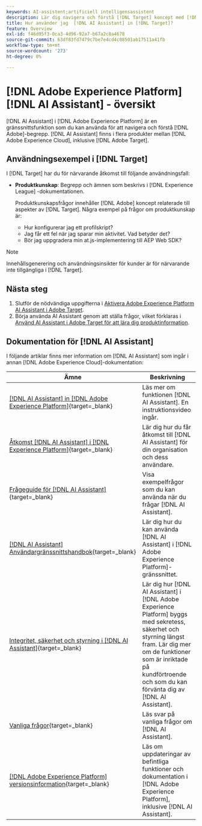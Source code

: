 ```yaml
---
keywords: AI-assistent;artificiell intelligensassistent
description: Lär dig navigera och förstå [!DNL Target] koncept med [!DNL AI Assistant].
title: Hur använder jag  [!DNL AI Assistant] in [!DNL Target]?
feature: Overview
exl-id: f46d95f3-0ca3-4d96-92a7-b67a2c8a4678
source-git-commit: 63df83fd7479c7be7e4cd4c08501ab17511a41fb
workflow-type: tm+mt
source-wordcount: '273'
ht-degree: 0%

---
```


# [!DNL Adobe Experience Platform] [!DNL AI Assistant] - översikt

[!DNL AI Assistant] i [!DNL Adobe Experience Platform] är en gränssnittsfunktion som du kan använda för att navigera och förstå [!DNL Adobe]-begrepp. [!DNL AI Assistant] finns i flera produkter mellan [!DNL Adobe Experience Cloud], inklusive [!DNL Adobe Target].

## Användningsexempel i [!DNL Target]

I [!DNL Target] har du för närvarande åtkomst till följande användningsfall:

* **Produktkunskap**: Begrepp och ämnen som beskrivs i [!DNL Experience League] -dokumentationen.

  Produktkunskapsfrågor innehåller [!DNL Adobe] koncept relaterade till aspekter av [!DNL Target]. Några exempel på frågor om produktkunskap är:

   * Hur konfigurerar jag ett profilskript?
   * Jag får ett fel när jag sparar min aktivitet. Vad betyder det?
   * Bör jag uppgradera min at.js-implementering till AEP Web SDK?

>[!NOTE]
>
>Innehållsgenerering och användningsinsikter för kunder är för närvarande inte tillgängliga i [!DNL Target].

## Nästa steg

1. Slutför de nödvändiga uppgifterna i [Aktivera Adobe Experience Platform AI Assistant i Adobe Target](/help/main/c-intro/enabling-ai-assistant.md).
1. Börja använda AI Assistant genom att ställa frågor, vilket förklaras i [Använd AI Assistant i Adobe Target för att lära dig produktinformation](/help/main/c-intro/ai-assistant-product-knowledge.md).

## Dokumentation för [!DNL AI Assistant]

I följande artiklar finns mer information om [!DNL AI Assistant] som ingår i annan [!DNL Adobe Experience Cloud]-dokumentation:

| Ämne | Beskrivning |
| --- | --- |
| [[!DNL AI Assistant] in [!DNL Adobe Experience Platform]](https://experienceleague.adobe.com/en/docs/experience-platform/ai-assistant/home){target=_blank} | Läs mer om funktionen [!DNL AI Assistant]. En instruktionsvideo ingår. |
| [Åtkomst [!DNL AI Assistant] i [!DNL Experience Platform]](https://experienceleague.adobe.com/en/docs/experience-platform/ai-assistant/access){target=_blank} | Lär dig hur du får åtkomst till [!DNL AI Assistant] för din organisation och dess användare. |
| [Frågeguide för [!DNL AI Assistant]](https://experienceleague.adobe.com/en/docs/experience-platform/ai-assistant/questions){target=_blank} | Visa exempelfrågor som du kan använda när du frågar [!DNL AI Assistant]. |
| [[!DNL AI Assistant] Användargränssnittshandbok](https://experienceleague.adobe.com/en/docs/experience-platform/ai-assistant/ui-guide){target=_blank} | Lär dig hur du kan använda [!DNL AI Assistant] i [!DNL Adobe Experience Platform]-gränssnittet. |
| [Integritet, säkerhet och styrning i [!DNL AI Assistant]](https://experienceleague.adobe.com/en/docs/experience-platform/ai-assistant/privacy){target=_blank} | Lär dig hur [!DNL AI Assistant] i [!DNL Adobe Experience Platform] byggs med sekretess, säkerhet och styrning längst fram. Lär dig mer om de funktioner som är inriktade på kundförtroende och som du kan förvänta dig av [!DNL AI Assistant]. |
| [Vanliga frågor](https://experienceleague.adobe.com/en/docs/experience-platform/ai-assistant/faq){target=_blank} | Läs svar på vanliga frågor om [!DNL AI Assistant]. |
| [[!DNL Adobe Experience Platform] versionsinformation](https://experienceleague.adobe.com/en/docs/experience-platform/release-notes/latest){target=_blank} | Läs om uppdateringar av befintliga funktioner och dokumentation i [!DNL Adobe Experience Platform], inklusive [!DNL AI Assistant]. |